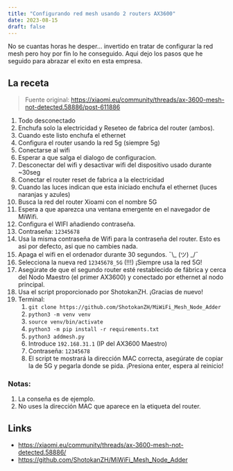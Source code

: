 ```yaml
---
title: "Configurando red mesh usando 2 routers AX3600"
date: 2023-08-15
draft: false
---
```


No se cuantas horas he desper... invertido en tratar de configurar la red mesh
pero hoy por fin lo he conseguido. Aqui dejo los pasos que he seguido para
abrazar el exito en esta empresa.

## La receta


> Fuente original: https://xiaomi.eu/community/threads/ax-3600-mesh-not-detected.58886/post-611886

1. Todo desconectado
2. Enchufa solo la electricidad y Reseteo de fabrica del router (ambos).
3. Cuando este listo enchufa el ethernet
4. Configura el router usando la red 5g (siempre 5g)
  1. Conectarse al wifi
  2. Esperar a que salga el dialogo de configuracion.
  3. Desconectar del wifi y desactivar wifi del dispositivo usado durante ~30seg
1. Conectar el router reset de fabrica a la electricidad
1. Cuando las luces indican que esta iniciado enchufa el ethernet (luces naranjas y azules)
1. Busca la red del router Xioami con el nombre 5G
1. Espera a que aparezca una ventana emergente en el navegador de MiWifi.
1. Configura el WIFI añadiendo contraseña.
  1. Contraseña: `12345678`
  1. Usa la misma contraseña de Wifi para la contraseña del router. Esto es asi
     por defecto, asi que no cambies nada.
1. Apaga el wifi en el ordenador durante 30 segundos. ¯\\_ (ツ) \_/¯
1. Selecciona la nueva red `12345678_5G` (!!!) ¡Siempre usa la red 5G!
1. Asegúrate de que el segundo router esté restablecido de fábrica y cerca del
   Nodo Maestro (el primer AX3600) y conectado por ethernet al nodo principal.
1. Usa el script proporcionado por ShotokanZH. ¡Gracias de nuevo!
2. Terminal:
    1. `git clone https://github.com/ShotokanZH/MiWiFi_Mesh_Node_Adder`
    2. `python3 -m venv venv`
    3. `source venv/bin/activate`
    4. `python3 -m pip install -r requirements.txt`
    5. `python3 addmesh.py`
      1. Introduce `192.168.31.1` (IP del AX3600 Maestro)
      1. Contraseña: `12345678`
      1. El script te mostrará la dirección MAC correcta, asegúrate de copiar la de
         5G y pegarla donde se pida. ¡Presiona enter, espera al reinicio!


### Notas:

1. La conseña es de ejemplo.
1. No uses la dirección MAC que aparece en la etiqueta del router.

## Links

- https://xiaomi.eu/community/threads/ax-3600-mesh-not-detected.58886/
- https://github.com/ShotokanZH/MiWiFi_Mesh_Node_Adder
